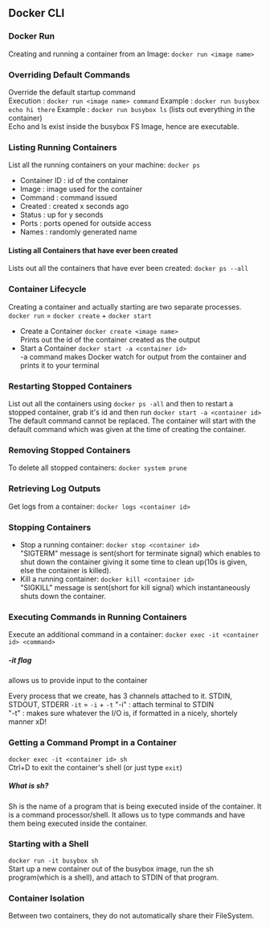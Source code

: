 ## Docker CLI

### Docker Run
Creating and running a container from an Image:
```docker run <image name>```

### Overriding Default Commands
Override the default startup command
<br/>
Execution : ```docker run <image name> command```
Example : ```docker run busybox echo hi there```
Example : ```docker run busybox ls``` (lists out everything in the container)
<br/>
Echo and ls exist inside the busybox FS Image, hence are executable.

### Listing Running Containers
List all the running containers on your machine:
```docker ps```
- Container ID : id of the container
- Image : image used for the container
- Command : command issued
- Created : created x seconds ago
- Status : up for y seconds
- Ports : ports opened for outside access
- Names : randomly generated name

#### Listing all Containers that have ever been created
Lists out all the containers that have ever been created:
```docker ps --all```


### Container Lifecycle
Creating a container and actually starting are two separate processes. <br/>
```docker run``` = ```docker create``` + ```docker start``` <br/>

- Create a Container
    ```docker create <image name>``` <br/>
    Prints out the id of the container created as the output
- Start a Container
    ```docker start -a <container id>```<br/>
    -a command makes Docker watch for output from the container and prints it to your terminal
    
### Restarting Stopped Containers  
List out all the containers using ```docker ps -all``` and then to restart a stopped container, grab it's id and then run ```docker start -a <container id>``` <br/>
The default command cannot be replaced. The container will start with the default command which was given at the time of creating the container. <br/>

### Removing Stopped Containers
To delete all stopped containers:
```docker system prune```

### Retrieving Log Outputs
Get logs from a container:
```docker logs <container id>```

### Stopping Containers
- Stop a running container:
    ```docker stop <container id>``` <br/>
    "SIGTERM" message is sent(short for terminate signal) which enables to shut down the container giving it some time to clean up(10s is given, else the container is killed).
- Kill a running container:
    ```docker kill <container id>```<br/>
    "SIGKILL" message is sent(short for kill signal) which instantaneously shuts down the container.

### Executing Commands in Running Containers
Execute an additional command in a container:
```docker exec -it <container id> <command>``` <br/>
##### -it flag 
allows us to provide input to the container <br/>

Every process that we create, has 3 channels attached to it. STDIN, STDOUT, STDERR
```-it``` =  ```-i``` + ```-t``` 
"-i" : attach terminal to STDIN <br>
"-t" : makes sure whatever the I/O is, if formatted in a nicely, shortely manner xD!

### Getting a Command Prompt in a Container
```docker exec -it <container id> sh``` <br/>
Ctrl+D to exit the container's shell (or just type ```exit```)

##### What is sh?
Sh is the name of a program that is being executed inside of the container. It is a command processor/shell. It allows us to type commands and have them being executed inside the container. 
    
### Starting with a Shell
```docker run -it busybox sh``` <br/>
Start up a new container out of the busybox image, run the sh program(which is a shell), and attach to STDIN of that program.

### Container Isolation
Between two containers, they do not automatically share their FileSystem.   
